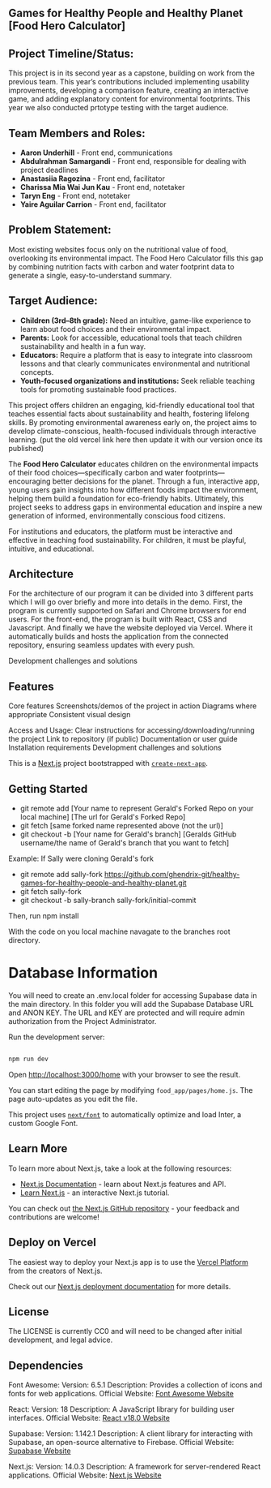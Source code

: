 
## Games for Healthy People and Healthy Planet [Food Hero Calculator]

## Project Timeline/Status: 
This project is in its second year as a capstone, building on work from the previous team. This year’s contributions included implementing usability improvements, developing a comparison feature, creating an interactive game, and adding explanatory content for environmental footprints. This year we also conducted prtotype testing with the target audience. 

## Team Members and Roles: 
- **Aaron Underhill** - Front end, communications 
- **Abdulrahman Samargandi** - Front end, responsible for dealing with project deadlines
- **Anastasiia Ragozina** - Front end, facilitator
- **Charissa Mia Wai Jun Kau** - Front end, notetaker
- **Taryn Eng** - Front end, notetaker
- **Yaire Aguilar Carrion** - Front end, facilitator

## Problem Statement: 
Most existing websites  focus only on the nutritional value of food, overlooking its environmental impact. The Food Hero Calculator fills this gap by combining nutrition facts with carbon and water footprint data to generate a single, easy-to-understand summary. 

## Target Audience:
- **Children (3rd–8th grade):** Need an intuitive, game-like experience to learn about food choices and their environmental impact.
- **Parents:** Look for accessible, educational tools that teach children sustainability and health in a fun way.
- **Educators:** Require a platform that is easy to integrate into classroom lessons and that clearly communicates environmental and nutritional concepts.
- **Youth-focused organizations and institutions:** Seek reliable teaching tools for promoting sustainable food practices.

This project offers children an engaging, kid-friendly educational tool that teaches essential facts about sustainability and health, fostering lifelong skills. By promoting environmental awareness early on, the project aims to develop climate-conscious, health-focused individuals through interactive learning.
(put the old vercel link here then update it with our version once its published)

The **Food Hero Calculator** educates children on the environmental impacts of their food choices—specifically carbon and water footprints—encouraging better decisions for the planet. Through a fun, interactive app, young users gain insights into how different foods impact the environment, helping them build a foundation for eco-friendly habits. Ultimately, this project seeks to address gaps in environmental education and inspire a new generation of informed, environmentally conscious food citizens.

For institutions and educators, the platform must be interactive and effective in teaching food sustainability. For children, it must be playful, intuitive, and educational.

## Architecture
For the architecture of our program it can be divided into 3 different parts which I will go over briefly and more into details in the demo.  First, the program is currently supported on Safari and Chrome browsers for end users. For the front-end, the program is built with React, CSS and Javascript. And finally we have the website deployed via Vercel. Where it automatically builds and hosts the application from the connected repository, ensuring seamless updates with every push. 


Development challenges and solutions
## Features
Core features
Screenshots/demos of the project in action
Diagrams where appropriate
Consistent visual design



Access and Usage:
Clear instructions for accessing/downloading/running the project
Link to repository (if public)
Documentation or user guide
Installation requirements
Development challenges and solutions

This is a [Next.js](https://nextjs.org/) project bootstrapped with [`create-next-app`](https://github.com/vercel/next.js/tree/canary/packages/create-next-app).

## Getting Started

- git remote add [Your name to represent Gerald's Forked Repo on your local machine] [The url for Gerald's Forked Repo]
- git fetch [same forked name represented above (not the url)]
- git checkout -b [Your name for Gerald's branch] [Geralds GitHub username/the name of Gerald's branch that you want to fetch]

Example: If Sally were cloning Gerald's fork

- git remote add sally-fork https://github.com/ghendrix-git/healthy-games-for-healthy-people-and-healthy-planet.git
- git fetch sally-fork
- git checkout -b sally-branch sally-fork/initial-commit

Then, run npm install

With the code on you local machine navagate to the branches root directory.

# Database Information

You will need to create an .env.local folder for accessing Supabase data in the main directory. In this folder you will add the Supabase Database URL and ANON KEY. The URL and KEY are protected and will require admin authorization from the Project Administrator. 

Run the development server:

```bash

npm run dev

```

Open [http://localhost:3000/home](http://localhost:3000/home) with your browser to see the result.

You can start editing the page by modifying `food_app/pages/home.js`. The page auto-updates as you edit the file.

This project uses [`next/font`](https://nextjs.org/docs/basic-features/font-optimization) to automatically optimize and load Inter, a custom Google Font.

## Learn More

To learn more about Next.js, take a look at the following resources:

- [Next.js Documentation](https://nextjs.org/docs) - learn about Next.js features and API.
- [Learn Next.js](https://nextjs.org/learn) - an interactive Next.js tutorial.

You can check out [the Next.js GitHub repository](https://github.com/vercel/next.js/) - your feedback and contributions are welcome!

## Deploy on Vercel

The easiest way to deploy your Next.js app is to use the [Vercel Platform](https://vercel.com/new?utm_medium=default-template&filter=next.js&utm_source=create-next-app&utm_campaign=create-next-app-readme) from the creators of Next.js.

Check out our [Next.js deployment documentation](https://nextjs.org/docs/deployment) for more details.

## License

The LICENSE is currently CC0 and will need to be changed after initial development, and legal advice.

## Dependencies

Font Awesome:
Version: 6.5.1
Description: Provides a collection of icons and fonts for web applications.
Official Website: [Font Awesome Website](https://fontawesome.com/)

React:
Version: 18
Description: A JavaScript library for building user interfaces.
Official Website: [React v18.0 Website](https://react.dev/blog/2022/03/29/react-v18)

Supabase:
Version: 1.142.1
Description: A client library for interacting with Supabase, an open-source alternative to Firebase.
Official Website: [Supabase Website](https://supabase.com/)

Next.js:
Version: 14.0.3
Description: A framework for server-rendered React applications.
Official Website: [Next.js Website](https://nextjs.org/)
